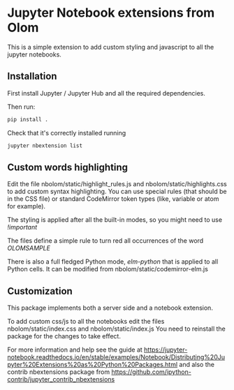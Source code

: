 # Jupyter Notebook extensions from Olom

This is a simple extension to add custom styling and javascript to all the jupyter notebooks.


## Installation

First install Jupyter / Jupyter Hub and all the required dependencies.

Then run:


```bash
pip install .
```


Check that it's correctly installed running


```bash
jupyter nbextension list
```


## Custom words highlighting

Edit the file nbolom/static/highlight_rules.js and nbolom/static/highlights.css to add custom syntax highlighting.
You can use special rules (that should be in the CSS file) or standard CodeMirror token types (like, variable or atom
for example).

The styling is applied after all the built-in modes, so you might need to use *!important*

The files define a simple rule to turn red all occurrences of the word *OLOMSAMPLE*

There is also a full fledged Python mode, *elm-python* that is applied to all Python cells. It can be modified from
nbolom/static/codemirror-elm.js


## Customization

This package implements both a server side and a notebook extension.

To add custom css/js to all the notebooks edit the files nbolom/static/index.css and nbolom/static/index.js
You need to reinstall the package for the changes to take effect.

For more information and help see the guide at
https://jupyter-notebook.readthedocs.io/en/stable/examples/Notebook/Distributing%20Jupyter%20Extensions%20as%20Python%20Packages.html
and also the contrib nbextensions package from https://github.com/ipython-contrib/jupyter_contrib_nbextensions
